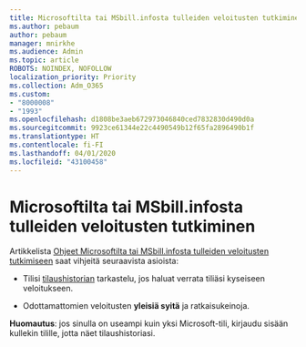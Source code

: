 ```yaml
---
title: Microsoftilta tai MSbill.infosta tulleiden veloitusten tutkiminen
ms.author: pebaum
author: pebaum
manager: mnirkhe
ms.audience: Admin
ms.topic: article
ROBOTS: NOINDEX, NOFOLLOW
localization_priority: Priority
ms.collection: Adm_O365
ms.custom:
- "8000008"
- "1993"
ms.openlocfilehash: d1808be3aeb672973046840ced7832830d490d0a
ms.sourcegitcommit: 9923ce61344e22c4490549b12f65fa2896490b1f
ms.translationtype: HT
ms.contentlocale: fi-FI
ms.lasthandoff: 04/01/2020
ms.locfileid: "43100458"
---
```

# <a name="investigate-a-billing-charge-from-microsoft-or-msbill-dot-info"></a>Microsoftilta tai MSbill.infosta tulleiden veloitusten tutkiminen

Artikkelista [Ohjeet Microsoftilta tai MSbill.infosta tulleiden veloitusten tutkimiseen](https://support.microsoft.com/help/10623/microsoft-account-investigate-billing-charge) saat vihjeitä seuraavista asioista: 

- Tilisi [tilaushistorian](https://account.microsoft.com/billing/orders/) tarkastelu, jos haluat verrata tiliäsi kyseiseen veloitukseen.

- Odottamattomien veloitusten **yleisiä syitä** ja ratkaisukeinoja.

**Huomautus**: jos sinulla on useampi kuin yksi Microsoft-tili, kirjaudu sisään kullekin tilille, jotta näet tilaushistoriasi.
